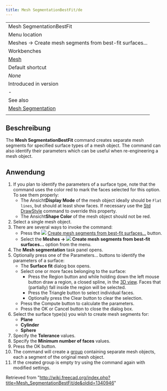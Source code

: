 ```yaml
---
title: Mesh SegmentationBestFit/de
---
```


|                                                             |
| ----------------------------------------------------------- |
| Mesh SegmentationBestFit                                    |
| Menu location                                               |
| Meshes → Create mesh segments from best-fit surfaces...     |
| Workbenches                                                 |
| [Mesh](/Mesh_Workbench "Mesh Workbench")                    |
| Default shortcut                                            |
| _None_                                                      |
| Introduced in version                                       |
| -                                                           |
| See also                                                    |
| [Mesh Segmentation](/Mesh_Segmentation "Mesh Segmentation") |
|                                                             |

## Beschreibung

The **Mesh SegmentationBestFit** command creates separate mesh segments for specified surface types of a mesh object. The command can also identify their parameters which can be useful when re-engineering a mesh object.

## Anwendung

1. If you plan to identify the parameters of a surface type, note that the command uses the color red to mark the faces selected for this option. To see them properly:
   - The Ansicht**Display Mode** of the mesh object ideally should be `Flat lines`, but should at least show faces. If necessary use the [Std DrawStyle](/Std_DrawStyle "Std DrawStyle") command to override this property.
   - The Ansicht**Shape Color** of the mesh object should not be red.
2. Select a single mesh object.
3. There are several ways to invoke the command:
   - Press the ![](/images/Mesh_SegmentationBestFit.svg) [Create mesh segments from best-fit surfaces...](/Mesh_SegmentationBestFit "Mesh SegmentationBestFit") button.
   - Select the **Meshes → ![](/images/Mesh_SegmentationBestFit.svg) Create mesh segments from best-fit surfaces...** option from the menu.
4. The **Mesh segmentation** task panel opens.
5. Optionally press one of the Parameters... buttons to identify the parameters of a surface:
   - The **Surface fit** dialog box opens.
   - Select one or more faces belonging to the surface:
     - Press the Region button and while holding down the left mouse button draw a region, a closed spline, in the [3D view](/3D_view "3D view"). Faces that (partially) fall inside the region will be selected.
     - Press the Triangle button to select individual faces.
     - Optionally press the Clear button to clear the selection.
   - Press the Compute button to calculate the parameters.
   - Press the OK or Cancel button to close the dialog box.
6. Select the surface type(s) you wish to create mesh segments for:
   - **Plane**
   - **Cylinder**
   - **Sphere**
7. Specify the **Tolerance** values.
8. Specify the **Minimum number of faces** values.
9. Press the OK button.
10. The command will create a [group](/Std_Group "Std Group") containing separate mesh objects, each a segment of the original mesh object.
11. If the created group is empty try using the command again with modified settings.

Retrieved from "<http://wiki.freecad.org/index.php?title=Mesh_SegmentationBestFit/de&oldid=1340946>"

